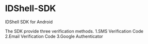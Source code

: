 # IDShell-SDK
IDShell SDK for Android

The SDK provide three verification methods.
1.SMS Verification Code
2.Email Verification Code
3.Google Authenticator
